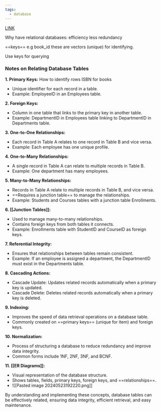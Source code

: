 ```yaml
---
tags:
  - database
---
```



[LINK](https://cs50.harvard.edu/sql/2024/weeks/1/)

Why have relational databases: efficiency less redundancy 


==keys== e.g  book_id these are vectors (unique) for identifying.

Use keys for querying 

### Notes on Relating Database Tables

**1. Primary Keys:** How to identify rows ISBN for books
   - Unique identifier for each record in a table.
   - Example: EmployeeID in an Employees table.

**2. Foreign Keys:**
   - Column in one table that links to the primary key in another table.
   - Example: DepartmentID in Employees table linking to DepartmentID in Departments table.

**3. One-to-One Relationships:**
   - Each record in Table A relates to one record in Table B and vice versa.
   - Example: Each employee has one unique profile.

**4. One-to-Many Relationships:**
   - A single record in Table A can relate to multiple records in Table B.
   - Example: One department has many employees.

**5. Many-to-Many Relationships:**
   - Records in Table A relate to multiple records in Table B, and vice versa.
   - ==Requires a junction table== to manage the relationships.
   - Example: Students and Courses tables with a junction table Enrollments.

**6. [[Junction Tables]]:**
   - Used to manage many-to-many relationships.
   - Contains foreign keys from both tables it connects.
   - Example: Enrollments table with StudentID and CourseID as foreign keys.

**7. Referential Integrity:**
   - Ensures that relationships between tables remain consistent.
   - Example: If an employee is assigned a department, the DepartmentID must exist in the Departments table.

**8. Cascading Actions:**
   - Cascade Update: Updates related records automatically when a primary key is updated.
   - Cascade Delete: Deletes related records automatically when a primary key is deleted.

**9. Indexing:**
   - Improves the speed of data retrieval operations on a database table.
   - Commonly created on ==primary keys== (unique for item) and foreign keys.

**10. Normalization:**
   - Process of structuring a database to reduce redundancy and improve data integrity.
   - Common forms include 1NF, 2NF, 3NF, and BCNF.

**11. [[ER Diagrams]]:**
   - Visual representation of the database structure.
   - Shows tables, fields, primary keys, foreign keys, and ==relationships==.
- ![[Pasted image 20240523192220.png]]

By understanding and implementing these concepts, database tables can be effectively related, ensuring data integrity, efficient retrieval, and easy maintenance.